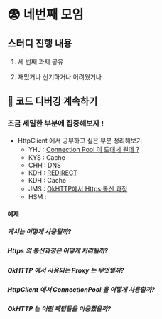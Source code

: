 # :fearful: 네번째 모임

## 스터디 진행 내용

1. 세 번째 과제 공유

2. 재밌거나 신기하거나 어려웠거나

## :flashlight: 코드 디버깅 계속하기

### 조금 세밀한 부분에 집중해보자 !

- HttpClient 에서 공부하고 싶은 부분 정리해보기
   - YHJ : [Connection Pool 이 도대체 뭔데 ?](https://github.com/study-java-together/study-http/blob/master/documents/member/homelus/connection-pool.md)
   - KYS : Cache
   - CHH : DNS
   - KDH : [REDIRECT](../member/kimdahyeee/okHttp-redirect.md)
   - KDH : Cache
   - JMS : [OkHTTP에서 Https 통신 과정](https://github.com/study-java-together/study-http/blob/master/documents/member/misudev/okhttp-https.md)
   - HSM : 

#### 예제

##### 캐시는 어떻게 사용될까?
##### Https 의 통신과정은 어떻게 처리될까?
##### OkHTTP 에서 사용되는 Proxy 는 무엇일까?
##### HttpClient 에서 ConnectionPool 을 어떻게 사용할까?
##### OkHTTP 는 어떤 패턴들을 이용했을까?
